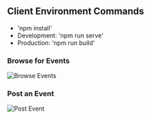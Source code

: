 ## Client Environment Commands

* 'npm install'
* Development: 'npm run serve'
* Production: 'npm run build'

### Browse for Events
![Browse Events](https://user-images.githubusercontent.com/33434059/42129697-97d241c8-7c89-11e8-9330-3c9a9250f42f.gif)




### Post an Event
![Post Event](https://user-images.githubusercontent.com/33434059/42129755-7eeaa4fa-7c8b-11e8-95f4-bbb0daeed839.gif)
